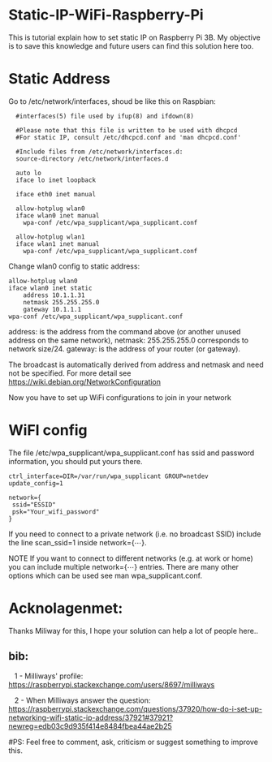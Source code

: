# Static-IP-WiFi-Raspberry-Pi

 This is tutorial explain how to set static IP on Raspberry Pi 3B. My objective is to save this knowledge and future users can find this solution here too. 

# Static Address

Go to /etc/network/interfaces, shoud be like this on Raspbian:

      #interfaces(5) file used by ifup(8) and ifdown(8)

      #Please note that this file is written to be used with dhcpcd
      #For static IP, consult /etc/dhcpcd.conf and 'man dhcpcd.conf'

      #Include files from /etc/network/interfaces.d:
      source-directory /etc/network/interfaces.d

      auto lo  
      iface lo inet loopback

      iface eth0 inet manual

      allow-hotplug wlan0
      iface wlan0 inet manual
        wpa-conf /etc/wpa_supplicant/wpa_supplicant.conf

      allow-hotplug wlan1
      iface wlan1 inet manual
        wpa-conf /etc/wpa_supplicant/wpa_supplicant.conf

Change wlan0 config to static address:

    allow-hotplug wlan0
    iface wlan0 inet static
        address 10.1.1.31
        netmask 255.255.255.0
        gateway 10.1.1.1
    wpa-conf /etc/wpa_supplicant/wpa_supplicant.conf

address: is the address from the command above (or another unused address on the same network),
netmask: 255.255.255.0 corresponds to network size/24.
gateway: is the address of your router (or gateway).

The broadcast is automatically derived from address and netmask and need not be specified.
For more detail see https://wiki.debian.org/NetworkConfiguration
    
Now you have to set up WiFi configurations to join in your network

# WiFI config 

The file /etc/wpa_supplicant/wpa_supplicant.conf has ssid and password information, you should put yours there.

    ctrl_interface=DIR=/var/run/wpa_supplicant GROUP=netdev
    update_config=1

    network={
     ssid="ESSID"
     psk="Your_wifi_password"
    }
    
If you need to connect to a private network (i.e. no broadcast SSID) include the line scan_ssid=1 inside network={⋯}.

NOTE If you want to connect to different networks (e.g. at work or home) you can include multiple network={⋯} entries.
There are many other options which can be used see man wpa_supplicant.conf.

# Acknolagenmet:

  Thanks Miliway for this, I hope your solution can help a lot of people here..

bib:
----
    1 - Milliways' profile:
        https://raspberrypi.stackexchange.com/users/8697/milliways
    
    2 - When Milliways answer the question:
        https://raspberrypi.stackexchange.com/questions/37920/how-do-i-set-up-networking-wifi-static-ip-address/37921#37921?newreg=edb03c9d935f414e8484fbea44ae2b25
 
#PS:
    Feel free to comment, ask, criticism or suggest something to improve this.
